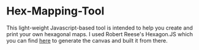 # Hex-Mapping-Tool

This light-weight Javascript-based tool is intended to help you create and print your own hexagonal maps. I used Robert Reese's Hexagon.JS which you can find [here](https://github.com/rrreese/Hexagon.js) to generate the canvas and built it from there.